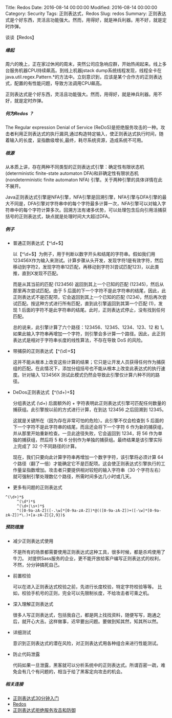  Title: Redos
 Date: 2016-08-14 00:00:00
 Modified: 2016-08-14 00:00:00
 Category: Security
 Tags: 正则表达式，Redos
 Slug: redos
 Summary: 正则表达式是个好东西，灵活且功能强大。然而，用得好，就是神兵利器。用不好，就是定时炸弹。
 
谈谈【Redos】

##### 缘起
周六的晚上，正在家过休闲的周末，突然公司应急响应群，开始热闹起来。线上多台服务机器CPU持续飙高。到线上机器jstack dump系统线程发现，线程全卡在java.util.regex.Pattern.*的方法中。立刻意识到，应该是某个合作方的正则表达式，配置的有性能问题，导致方法调用CPU飙高。

正则表达式是个好东西，灵活且功能强大。然而，用得好，就是神兵利器。用不好，就是定时炸弹。

##### 何为Redos ？
The Regular expression Denial of Service (ReDoS)是拒绝服务攻击的一种。攻击者利用正则表达式的执行漏洞,通过构造特定输入，使正则表达式执行时间，随着输入的长度，呈指数级增长,最终，耗尽系统资源，造成系统不可用。

##### 根源
从本质上讲，存在两种不同类型的正则表达式引擎：确定性有限状态机(deterministic finite-state automaton DFA)和非确定性有限状态机(nondeterministic finite automaton NFA) 引擎。关于两种引擎的具体详情在此不展开。

Java正则表达式引擎是NFA引擎，NFA引擎是回溯引擎，NFA引擎与DFA引擎的最大不同是，DFA引擎对字符串中的每个字符最多计算一次，NFA引擎可以对输入字符串中的每个字符计算多次。回溯方法有诸多优势，可以处理包含后向引用活捕获括号的正则表达式，缺点就是处理时间大大超过DFA。

##### 例子
- 普通正则表达式【^\d+$】 

	以【^\d+$】为例子，用于判断以数字开头和结尾的字符串。假如我们用123456X作为输入来测试。计算步骤从头开发，发现字符1是有效字符，然后移动到字符2，发现字符串12匹配，再移动到字符3(尝试匹配123)，以此类推，直到X发现不匹配。
	 
	而是从其当前的匹配 (123456) 返回到其上一个已知的匹配 (12345)，然后从那里再次尝试匹配。由于 5 后面的下一个字符不是此字符串的结尾，因此，此正则表达式不是匹配项，它会返回到其上一个已知的匹配 (1234)，然后再次尝试匹配。按这种方式进行所有匹配，直到此引擎返回到其第一个匹配 (1)，发现 1 后面的字符不是此字符串的结尾。此时，正则表达式停止，没有找到任何匹配。


	总的说来，此引擎计算了六个路径：123456、12345、1234、123、12 和 1。如果此输入字符串再增加一个字符，则引擎会多计算一个路径。因此，此正则表达式是相对于字符串长度的线性算法，不存在导致 DoS 的风险。

- 带捕获的正则表达式【^(\d)+$】
	
	这并不能从根本上改变这些计算的结果；它只是让开发人员获得任何作为捕获组的匹配。在此情况下，添加分组括号也不能从根本上改变此表达式的执行速度。针对输入 123456X 测试此模式仍然会导致此引擎仅计算六种不同的路径。
- DeDos正则表达式【^(\d+)+$】

	分组表达式 (\d+) 后面额外的 + 字符表明此正则表达式引擎可匹配任何数量的捕获组。此引擎按以前的方式进行计算，在到达 123456 之后回溯到 12345。

	这就是关键所在（因为存在非常可怕的危险）。此引擎不仅会检查到 5 后面的下一个字符不是此字符串的结尾，而且还会将下一个字符 6 作为新的捕获组，并从那里开始重新检查。一旦此途径失败，它会返回到 1234，将 56 作为单独的捕获组，然后将 5 和 6 分别作为单独的捕获组。最终结果是该引擎实际上完成了 32 个不同路径的计算。

	现在，我们只要向此计算字符串再增加一个数字字符，该引擎将必须计算 64 个路径（翻了一倍）才能确定它不是匹配项。这会使正则表达式引擎执行的工作量呈指数增加。攻击者只要提供相对较短的输入字符串（30 个字符左右）就可强制引擎处理数亿个路径，所需时间多达几小时或几天。

- 更多有问题的正则表达式
<pre><code>^(\d+)*$
	 ^(\d*)*$
	 ^(\d+|\s+)*$ 
	 ^([0-9a-zA-Z]([-.\w]*[0-9a-zA-Z])*@(([0-9a-zA-Z])+([-\w]*[0-9a-zA-Z])*\.)+[a-zA-Z]{2,9})$
</code></pre>

##### 预防措施
- 减少正则表达式使用 

	不是所有的场景都需要使用正则表达式这种工具，很多时候，都是杀鸡使用了牛刀。 对提供Sass服务的企业，更不能开放给客户编写正则表达式的权利，不然，分分钟搞死自己。 
- 前置校验 

	可以在进入正则表达式校验之前，先进行长度校验，特定字符校验等等。 比如，校验手机号的正则，完全可以先限制长度，不给攻击者可乘之机。
- 深入理解正则表达式 

	很多人写正则表达式，包括我自己，都是网上找找资料，随便写写，跑通之后，就开心大吉。这样做事，迟早要出问题。要做到知其然，知其所以然。
	
- 详细测试
	
	意识到正则表达式的潜在风险，对正则表达式用各种组合来进行性能测试。
	
- 防止代码泄露 
	
	代码如果一旦泄露，黑客就可以分析系统中的正则表达式。所谓百密一疏，难免会有几个有问题的，相当于给了黑客定向攻击的机会。

##### 相关连接
- [正则表达式30分钟入门](http://deerchao.net/tutorials/regex/regex.htm)
- [Redos](https://www.owasp.org/index.php/Regular_expression_Denial_of_Service_-_ReDoS)
- [正则表达式拒绝服务攻击和防御](https://msdn.microsoft.com/zh-cn/magazine/ff646973.aspx)


